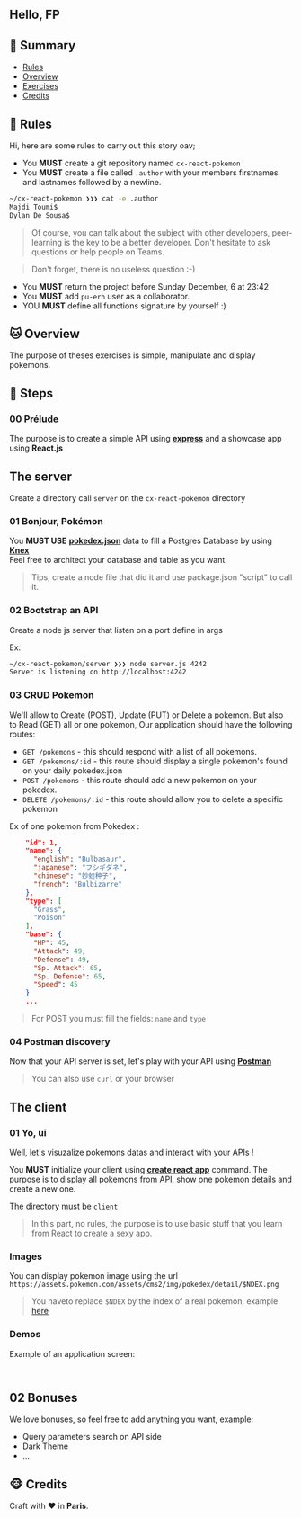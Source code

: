 ## Hello, FP

## <a name='TOC'>🐼 Summary</a>

- [Rules](#rules)
- [Overview](#overview)
- [Exercises](#exercises)
- [Credits](#credits)

## <a name='overview'>🦊 Rules</a>

Hi, here are some rules to carry out this story oav;

- You **MUST** create a git repository named `cx-react-pokemon`
- You **MUST** create a file called `.author` with your members firstnames and lastnames followed by a newline.

```sh
~/cx-react-pokemon ❯❯❯ cat -e .author
Majdi Toumi$
Dylan De Sousa$
```

> Of course, you can talk about the subject with other developers, peer-learning is
> the key to be a better developer. Don't hesitate to ask questions or help people on Teams.

> Don't forget, there is no useless question :-)

- You **MUST** return the project before Sunday December, 6 at 23:42
- You **MUST** add `pu-erh` user as a collaborator.
- YOU **MUST** define all functions signature by yourself :)

## <a name='overview'>🐱 Overview</a>

The purpose of theses exercises is simple, manipulate and display pokemons.

## <a name='steps'>🐨 Steps</a>

### 00 Prélude

The purpose is to create a simple API using [**express**](https://expressjs.com/fr/) and a showcase app using **React.js**

## The server

Create a directory call `server` on the `cx-react-pokemon` directory

### 01 Bonjour, Pokémon

You **MUST USE** [**pokedex.json**](./pokedex.json) data to fill a Postgres Database by using [**Knex**](http://knexjs.org/)<br />
Feel free to architect your database and table as you want.

> Tips, create a node file that did it and use package.json "script" to call it.

### 02 Bootstrap an API

Create a node js server that listen on a port define in args

Ex:
```sh
~/cx-react-pokemon/server ❯❯❯ node server.js 4242
Server is listening on http://localhost:4242
```

### 03 CRUD Pokemon

We'll allow to Create (POST), Update (PUT) or Delete a pokemon. But also to Read (GET) all or one pokemon,
Our application should have the following routes:

- `GET /pokemons` - this should respond with a list of all pokemons.
- `GET /pokemons/:id` - this route should display a single pokemon's found on your daily pokedex.json
- `POST /pokemons` - this route should add a new pokemon on your pokedex.
- `DELETE /pokemons/:id` - this route should allow you to delete a specific pokemon

Ex of one pokemon from Pokedex :

```json
    "id": 1,
    "name": {
      "english": "Bulbasaur",
      "japanese": "フシギダネ",
      "chinese": "妙蛙种子",
      "french": "Bulbizarre"
    },
    "type": [
      "Grass",
      "Poison"
    ],
    "base": {
      "HP": 45,
      "Attack": 49,
      "Defense": 49,
      "Sp. Attack": 65,
      "Sp. Defense": 65,
      "Speed": 45
    }
    ...
```

> For POST you must fill the fields: `name` and `type`

### 04 Postman discovery

Now that your API server is set, let's play with your API using [**Postman**](https://www.postman.com/collection/)

> You can also use `curl` or your browser

## The client

### 01 Yo, ui

Well, let's visuzalize pokemons datas and interact with your APIs !<br />

You **MUST** initialize your client using [**create react app**](https://fr.reactjs.org/docs/create-a-new-react-app.html#create-react-app) command.
The purpose is to display all pokemons from API, show one pokemon details and create a new one.

The directory must be `client`

> In this part, no rules, the purpose is to use basic stuff that you learn from React to create a sexy app.

### Images

You can display pokemon image using the url `https://assets.pokemon.com/assets/cms2/img/pokedex/detail/$NDEX.png`

> You haveto replace `$NDEX` by the index of a real pokemon, example [here](https://assets.pokemon.com/assets/cms2/img/pokedex/detail/001.png)

### Demos

Example of an application screen:

<p align="center">
  <img alt="" src="screen.1.png" />
</p>

<p align="center">
  <img alt="" src="screen.2.png" />
</p>

## 02 Bonuses

We love bonuses, so feel free to add anything you want, example:
- Query parameters search on API side
- Dark Theme
- ...

## <a name='credits'>🐵 Credits</a>

Craft with :heart: in **Paris**.
